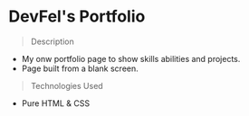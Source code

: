 # DevFel's Portfolio

> Description

- My onw portfolio page to show skills abilities and projects.
- Page built from a blank screen.

> Technologies Used

- Pure HTML & CSS
